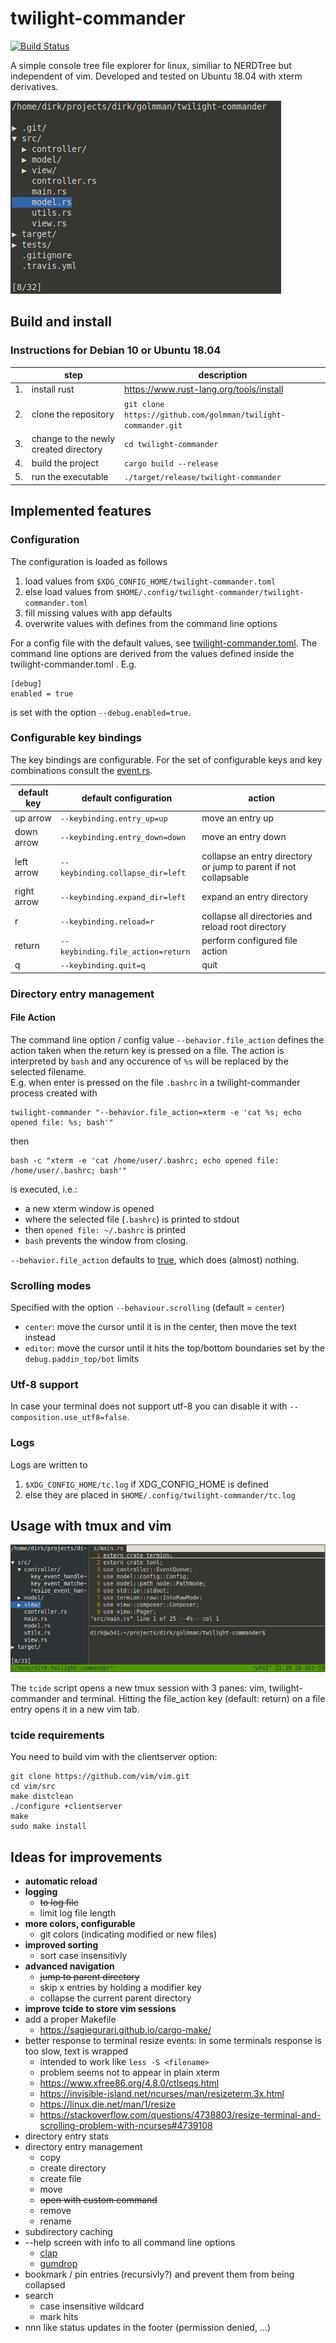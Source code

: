 # twilight-commander

[![Build Status](https://travis-ci.org/golmman/twilight-commander.svg?branch=master)](https://travis-ci.org/golmman/twilight-commander)

A simple console tree file explorer for linux, similiar to NERDTree but independent of vim.
Developed and tested on Ubuntu 18.04 with xterm derivatives.

![Screenshot](https://github.com/golmman/twilight-commander/blob/master/screenshots/twilight-commander.png "twilight-commander")

## Build and install

### Instructions for Debian 10 or Ubuntu 18.04

| |step|description|
|---|---|---|
|1.|install rust|https://www.rust-lang.org/tools/install|
|2.|clone the repository|`git clone https://github.com/golmman/twilight-commander.git`|
|3.|change to the newly created directory|`cd twilight-commander`|
|4.|build the project|`cargo build --release`|
|5.|run the executable|`./target/release/twilight-commander`|

## Implemented features

### Configuration
The configuration is loaded as follows
1. load values from `$XDG_CONFIG_HOME/twilight-commander.toml`
2. else load values from `$HOME/.config/twilight-commander/twilight-commander.toml`
2. fill missing values with app defaults
3. overwrite values with defines from the command line options

For a config file with the default values, see [twilight-commander.toml](./twilight-commander.toml).
The command line options are derived from the values defined inside the twilight-commander.toml .
E.g.
```
[debug]
enabled = true
```
is set with the option `--debug.enabled=true`.

### Configurable key bindings

The key bindings are configurable. For the set of configurable keys and key combinations consult the [event.rs](./src/model/event.rs).

|default key|default configuration|action|
|---|---|---|
|up arrow|`--keybinding.entry_up=up`|move an entry up|
|down arrow|`--keybinding.entry_down=down`|move an entry down|
|left arrow|`--keybinding.collapse_dir=left`|collapse an entry directory or jump to parent if not collapsable|
|right arrow|`--keybinding.expand_dir=left`|expand an entry directory|
|r|`--keybinding.reload=r`|collapse all directories and reload root directory|
|return|`--keybinding.file_action=return`|perform configured file action|
|q|`--keybinding.quit=q`|quit|

### Directory entry management

#### File Action
The command line option / config value `--behavior.file_action` defines the action taken when the return key is pressed
on a file. The action is interpreted by `bash` and any occurence of `%s` will be replaced by the selected filename.  
E.g. when enter is pressed on the file `.bashrc` in a twilight-commander process created with
```
twilight-commander "--behavior.file_action=xterm -e 'cat %s; echo opened file: %s; bash'"
```
then
```
bash -c "xterm -e 'cat /home/user/.bashrc; echo opened file: /home/user/.bashrc; bash'"
```
is executed, i.e.:
* a new xterm window is opened
* where the selected file (`.bashrc`) is printed to stdout
* then `opened file: ~/.bashrc` is printed
* `bash` prevents the window from closing.

`--behavior.file_action` defaults to [true](https://en.wikipedia.org/wiki/True_and_false_(commands)), which does
(almost) nothing.

### Scrolling modes
Specified with the option `--behaviour.scrolling` (default = `center`)

* `center`: move the cursor until it is in the center, then move the text instead
* `editor`: move the cursor until it hits the top/bottom boundaries set by the `debug.paddin_top/bot` limits

### Utf-8 support
In case your terminal does not support utf-8 you can disable it with `--composition.use_utf8=false`.

### Logs
Logs are written to
1. `$XDG_CONFIG_HOME/tc.log` if XDG_CONFIG_HOME is defined
2. else they are placed in `$HOME/.config/twilight-commander/tc.log`

## Usage with tmux and vim

![Screenshot](https://github.com/golmman/twilight-commander/blob/master/screenshots/tcide.png "tmux + vim + twilight-commander")

The `tcide` script opens a new tmux session with 3 panes: vim, twilight-commander and terminal.
Hitting the file_action key (default: return) on a file entry opens it in a new vim tab.

### tcide requirements

You need to build vim with the clientserver option:

```
git clone https://github.com/vim/vim.git
cd vim/src
make distclean
./configure +clientserver
make
sudo make install
```

## Ideas for improvements

* **automatic reload**
* **logging**
  * ~~to log file~~
  * limit log file length
* **more colors, configurable**
  * git colors (indicating modified or new files)
* **improved sorting**
  * sort case insensitivly
* **advanced navigation**
  * ~~jump to parent directory~~
  * skip x entries by holding a modifier key
  * collapse the current parent directory
* **improve tcide to store vim sessions**
* add a proper Makefile
  * https://sagiegurari.github.io/cargo-make/
* better response to terminal resize events: in some terminals response is too slow, text is wrapped
  * intended to work like `less -S <filename>`
  * problem seems not to appear in plain xterm
  * https://www.xfree86.org/4.8.0/ctlseqs.html
  * https://invisible-island.net/ncurses/man/resizeterm.3x.html
  * https://linux.die.net/man/1/resize
  * https://stackoverflow.com/questions/4738803/resize-terminal-and-scrolling-problem-with-ncurses#4739108
* directory entry stats
* directory entry management
  * copy
  * create directory
  * create file
  * move
  * ~~open with custom command~~
  * remove
  * rename
* subdirectory caching
* --help screen with info to all command line options
  * [clap](https://crates.io/crates/clap)
  * [gumdrop](https://crates.io/crates/gumdrop)
* bookmark / pin entries (recursivly?) and prevent them from being collapsed
* search
  * case insensitive wildcard
  * mark hits
* nnn like status updates in the footer (permission denied, ...)
